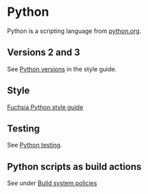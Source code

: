 # Python

Python is a scripting language from [python.org](https://python.org/).

## Versions 2 and 3

See [Python versions](python_style.md#python-versions) in the style guide.

## Style

[Fuchsia Python style guide](python_style.md)

## Testing

See [Python testing](testing.md).

## Python scripts as build actions

See under [Build system policies][python-build-action]

[python-build-action]: /docs/development/build/concepts/build_system/policies.md#python_scripts_as_build_actions
